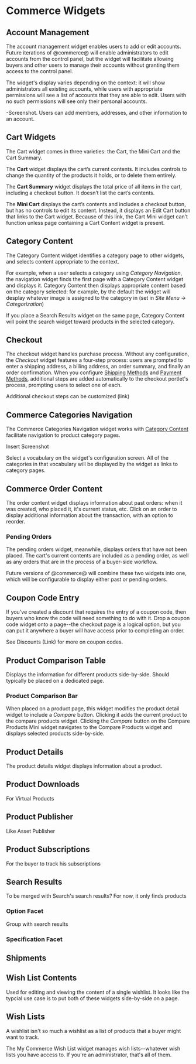# Commerce Widgets

## Account Management

The account management widget enables users to add or edit accounts. Future
iterations of @commerce@  will enable administrators to edit accounts from the
control panel, but the widget will facilitate allowing buyers and other users to
manage their accounts without granting them access to the control panel.

The widget's display varies depending on the context: it will show
administrators all existing accounts, while users with appropriate permissions
will see a list of accounts that they are able to edit. Users with no such
permissions will see only their personal accounts.

-Screenshot. Users can add members, addresses, and other information to an
account.

## Cart Widgets

The Cart widget comes in three varieties: the Cart, the Mini Cart and the Cart Summary.

The **Cart** widget displays the cart’s current contents. It includes controls to
change the quantity of the products it holds, or to delete them entirely.

The **Cart Summary** widget displays the total price of all items in the cart,
including a checkout button. It doesn’t list the cart’s contents.

The **Mini Cart** displays the cart’s contents and includes a checkout button,
but has no controls to edit its content. Instead, it displays an Edit Cart
button that links to the Cart widget. Because of this link, the Cart Mini
widget can’t function unless page containing a Cart Content widget is present.

## Category Content

The Category Content widget identifies a category page to other widgets, and
selects content appropriate to the context.

For example, when a user selects a category using *Category Navigation*, the
navigation widget finds the first page with a Category Content widget and
displays it. Category Content then displays appropriate content based on the
category selected: for example, by the default the widget will desplay whatever
image is assigned to the category in (set in *Site Menu* &rarr;
*Categorization*)

If you place a Search Results widget on the same page, Category Content will
point the search widget toward products in the selected category.

## Checkout

The checkout widget handles purchase process. Without any configuration, the
*Checkout* widget features a four-step process: users are prompted to enter a
shipping address, a billing address, an order summary, and finally an order
confirmation. When you configure [Shipping
Methods](/web/liferay-emporio/documentation/-/knowledge_base/1-0/shipping-methods)
and [Payment
Methods](/web/liferay-emporio/documentation/-/knowledge_base/1-0/payment-methods),
additional steps are added automatically to the checkout portlet's process,
prompting users to select one of each.

Additional checkout steps can be customized (link)

## Commerce Categories Navigation

The Commerce Categories Navigation widget works with [Category
Content](#category-content) facilitate navigation to product category pages.

Insert Screenshot

Select a vocabulary on the widget's configuration screen. All of the categories
in that vocabulary will be displayed by the widget as links to category pages.

## Commerce Order Content

The order content widget displays information about past orders: when it was
created, who placed it, it's current status, etc. Click on an order to display
additional information about the transaction, with an option to reorder.

### Pending Orders

The pending orders widget, meanwhile, displays orders that have not been
placed. The cart's current contents are included as a pending order, as well as
any orders that are in the process of a buyer-side workflow.

Future versions of @commerce@ will combine these two widgets into one, which
will be configurable to display either past or pending orders.

## Coupon Code Entry

If you've created a discount that requires the entry of a coupon code, then
buyers who know the code will need something to do with it. Drop a coupon code
widget onto a page--the checkout page is a logical option, but you can put it
anywhere a buyer will have access prior to completing an order.

See Discounts (Link) for more on coupon codes.

## Product Comparison Table 

Displays the information for different products side-by-side. Should typically be placed on a dedicated page.

### Product Comparison Bar

When placed on a product page, this widget modifies the product detail widget
to include a *Compare* button. Clicking it adds the current product to the
compare products widget. Clicking the *Compare* button on the Compare Products
Mini widget navigates to the Compare Products widget and displays selected
products side-by-side.

## Product Details

The product details widget displays information about a product.

## Product Downloads

For Virtual Products

## Product Publisher

Like Asset Publisher

## Product Subscriptions

For the buyer to track his subscriptions

## Search Results

To be merged with Search's search results? For now, it only finds products

### Option Facet

Group with search results

### Specification Facet


## Shipments

## Wish List Contents

Used for editing and viewing the content of a single wishlist. It looks like the typcial use case is to put both of these widgets side-by-side on a page.

## Wish Lists

A wishlist isn't so much a wishlist as a list of products that a buyer might
want to track.

The My Commerce Wish List widget manages wish lists--whatever wish lists you
have access to. If you're an administrator, that's all of them.




